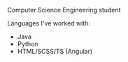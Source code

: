Computer Science Engineering student

Languages I've worked with:
* Java
* Python
* HTML/SCSS/TS (Angular)
